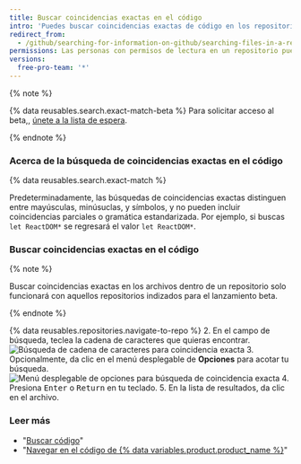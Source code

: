 ```yaml
---
title: Buscar coincidencias exactas en el código
intro: 'Puedes buscar coincidencias exactas de código en los repositorios de {% data variables.product.prodname_dotcom %}.'
redirect_from:
  - /github/searching-for-information-on-github/searching-files-in-a-repository-for-exact-matches
permissions: Las personas con permisos de lectura en un repositorio pueden buscar coincidencias exactas de archivos en el mismo.
versions:
  free-pro-team: '*'
---
```


{% note %}

{% data reusables.search.exact-match-beta %} Para solicitar acceso al beta,, [únete a la lista de espera](https://github.com/features/code-search-exact-match/signup).

{% endnote %}

### Acerca de la búsqueda de coincidencias exactas en el código

{% data reusables.search.exact-match %}

Predeterminadamente, las búsquedas de coincidencias exactas distinguen entre mayúsculas, minúsuclas, y símbolos, y no pueden incluir coincidencias parciales o gramática estandarizada. Por ejemplo, si buscas `let ReactDOM*` se regresará el valor `let ReactDOM*`.

### Buscar coincidencias exactas en el código

{% note %}

Buscar coincidencias exactas en los archivos dentro de un repositorio solo funcionará con aquellos repositorios indizados para el lanzamiento beta.

{% endnote %}

{% data reusables.repositories.navigate-to-repo %}
2. En el campo de búsqueda, teclea la cadena de caracteres que quieras encontrar. ![Búsqueda de cadena de caracteres para coincidencia exacta](/assets/images/help/search/exact-match-search-string.png)
3. Opcionalmente, da clic en el menú desplegable de **Opciones** para acotar tu búsqueda. ![Menú desplegable de opciones para búsqueda de coincidencia exacta](/assets/images/help/search/exact-match-options.png)
4. Presiona <kbd>Enter</kbd> o <kbd>Return</kbd> en tu teclado.
5. En la lista de resultados, da clic en el archivo.

### Leer más

- "[Buscar código](/github/searching-for-information-on-github/searching-code)"
- "[Navegar en el código de {% data variables.product.product_name %}](/github/managing-files-in-a-repository/navigating-code-on-github)"
